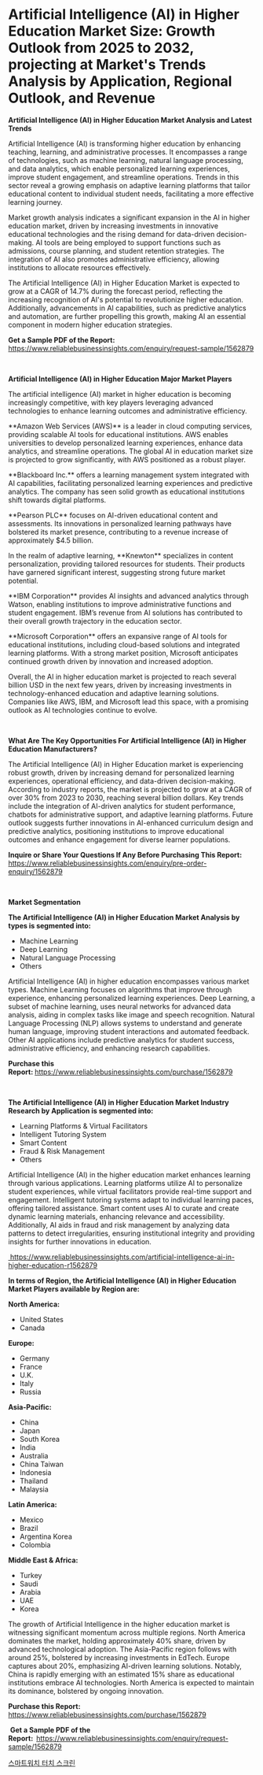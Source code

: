 <p><h1>Artificial Intelligence (AI) in Higher Education Market Size: Growth Outlook from 2025 to 2032, projecting at Market's Trends Analysis by Application, Regional Outlook, and Revenue</h1></p><p><strong>Artificial Intelligence (AI) in Higher Education Market Analysis and Latest Trends</strong></p>
<p><p>Artificial Intelligence (AI) is transforming higher education by enhancing teaching, learning, and administrative processes. It encompasses a range of technologies, such as machine learning, natural language processing, and data analytics, which enable personalized learning experiences, improve student engagement, and streamline operations. Trends in this sector reveal a growing emphasis on adaptive learning platforms that tailor educational content to individual student needs, facilitating a more effective learning journey.</p><p>Market growth analysis indicates a significant expansion in the AI in higher education market, driven by increasing investments in innovative educational technologies and the rising demand for data-driven decision-making. AI tools are being employed to support functions such as admissions, course planning, and student retention strategies. The integration of AI also promotes administrative efficiency, allowing institutions to allocate resources effectively.</p><p>The Artificial Intelligence (AI) in Higher Education Market is expected to grow at a CAGR of 14.7% during the forecast period, reflecting the increasing recognition of AI's potential to revolutionize higher education. Additionally, advancements in AI capabilities, such as predictive analytics and automation, are further propelling this growth, making AI an essential component in modern higher education strategies.</p></p>
<p><strong>Get a Sample PDF of the Report:&nbsp;</strong> <a href="https://www.reliablebusinessinsights.com/enquiry/request-sample/1562879?utm_campaign=97&utm_medium=2&utm_source=Github&utm_content=ia&utm_term=11032025&utm_id=artificial-intelligence-ai-in-higher-education">https://www.reliablebusinessinsights.com/enquiry/request-sample/1562879</a></p>
<p>&nbsp;</p>
<p><strong>Artificial Intelligence (AI) in Higher Education Major Market Players</strong></p>
<p><p>The artificial intelligence (AI) market in higher education is becoming increasingly competitive, with key players leveraging advanced technologies to enhance learning outcomes and administrative efficiency.</p><p>**Amazon Web Services (AWS)** is a leader in cloud computing services, providing scalable AI tools for educational institutions. AWS enables universities to develop personalized learning experiences, enhance data analytics, and streamline operations. The global AI in education market size is projected to grow significantly, with AWS positioned as a robust player.</p><p>**Blackboard Inc.** offers a learning management system integrated with AI capabilities, facilitating personalized learning experiences and predictive analytics. The company has seen solid growth as educational institutions shift towards digital platforms.</p><p>**Pearson PLC** focuses on AI-driven educational content and assessments. Its innovations in personalized learning pathways have bolstered its market presence, contributing to a revenue increase of approximately $4.5 billion.</p><p>In the realm of adaptive learning, **Knewton** specializes in content personalization, providing tailored resources for students. Their products have garnered significant interest, suggesting strong future market potential.</p><p>**IBM Corporation** provides AI insights and advanced analytics through Watson, enabling institutions to improve administrative functions and student engagement. IBM’s revenue from AI solutions has contributed to their overall growth trajectory in the education sector.</p><p>**Microsoft Corporation** offers an expansive range of AI tools for educational institutions, including cloud-based solutions and integrated learning platforms. With a strong market position, Microsoft anticipates continued growth driven by innovation and increased adoption.</p><p>Overall, the AI in higher education market is projected to reach several billion USD in the next few years, driven by increasing investments in technology-enhanced education and adaptive learning solutions. Companies like AWS, IBM, and Microsoft lead this space, with a promising outlook as AI technologies continue to evolve.</p></p>
<p>&nbsp;</p>
<p><strong>What Are The Key Opportunities For Artificial Intelligence (AI) in Higher Education Manufacturers?</strong></p>
<p><p>The Artificial Intelligence (AI) in Higher Education market is experiencing robust growth, driven by increasing demand for personalized learning experiences, operational efficiency, and data-driven decision-making. According to industry reports, the market is projected to grow at a CAGR of over 30% from 2023 to 2030, reaching several billion dollars. Key trends include the integration of AI-driven analytics for student performance, chatbots for administrative support, and adaptive learning platforms. Future outlook suggests further innovations in AI-enhanced curriculum design and predictive analytics, positioning institutions to improve educational outcomes and enhance engagement for diverse learner populations.</p></p>
<p><strong>Inquire or Share Your Questions If Any Before Purchasing This Report:</strong> <a href="https://www.reliablebusinessinsights.com/enquiry/pre-order-enquiry/1562879?utm_campaign=97&utm_medium=2&utm_source=Github&utm_content=ia&utm_term=11032025&utm_id=artificial-intelligence-ai-in-higher-education">https://www.reliablebusinessinsights.com/enquiry/pre-order-enquiry/1562879</a></p>
<p>&nbsp;</p>
<p><strong>Market Segmentation</strong></p>
<p><strong>The Artificial Intelligence (AI) in Higher Education Market Analysis by types is segmented into:</strong></p>
<p><ul><li>Machine Learning</li><li>Deep Learning</li><li>Natural Language Processing</li><li>Others</li></ul></p>
<p><p>Artificial Intelligence (AI) in higher education encompasses various market types. Machine Learning focuses on algorithms that improve through experience, enhancing personalized learning experiences. Deep Learning, a subset of machine learning, uses neural networks for advanced data analysis, aiding in complex tasks like image and speech recognition. Natural Language Processing (NLP) allows systems to understand and generate human language, improving student interactions and automated feedback. Other AI applications include predictive analytics for student success, administrative efficiency, and enhancing research capabilities.</p></p>
<p><strong>Purchase this Report:&nbsp;</strong><a href="https://www.reliablebusinessinsights.com/purchase/1562879?utm_campaign=97&utm_medium=2&utm_source=Github&utm_content=ia&utm_term=11032025&utm_id=artificial-intelligence-ai-in-higher-education">https://www.reliablebusinessinsights.com/purchase/1562879</a></p>
<p>&nbsp;</p>
<p><strong>The Artificial Intelligence (AI) in Higher Education Market Industry Research by Application is segmented into:</strong></p>
<p><ul><li>Learning Platforms & Virtual Facilitators</li><li>Intelligent Tutoring System</li><li>Smart Content</li><li>Fraud & Risk Management</li><li>Others</li></ul></p>
<p><p>Artificial Intelligence (AI) in the higher education market enhances learning through various applications. Learning platforms utilize AI to personalize student experiences, while virtual facilitators provide real-time support and engagement. Intelligent tutoring systems adapt to individual learning paces, offering tailored assistance. Smart content uses AI to curate and create dynamic learning materials, enhancing relevance and accessibility. Additionally, AI aids in fraud and risk management by analyzing data patterns to detect irregularities, ensuring institutional integrity and providing insights for further innovations in education.</p></p>
<p><a href="https://www.reliablebusinessinsights.com/artificial-intelligence-ai-in-higher-education-r1562879?utm_campaign=97&utm_medium=2&utm_source=Github&utm_content=ia&utm_term=11032025&utm_id=artificial-intelligence-ai-in-higher-education">&nbsp;https://www.reliablebusinessinsights.com/artificial-intelligence-ai-in-higher-education-r1562879</a></p>
<p><strong>In terms of Region, the Artificial Intelligence (AI) in Higher Education Market Players available by Region are:</strong></p>
<p>
    <p> <strong> North America: </strong>
        <ul>
            <li>United States</li>
            <li>Canada</li>
        </ul>
        </p> 
    <p> <strong> Europe: </strong>
        <ul>
            <li>Germany</li>
            <li>France</li>
            <li>U.K.</li>
            <li>Italy</li>
            <li>Russia</li>
        </ul>
        </p> 
    <p> <strong> Asia-Pacific: </strong>
        <ul>
            <li>China</li>
            <li>Japan</li>
            <li>South Korea</li>
            <li>India</li>
            <li>Australia</li>
            <li>China Taiwan</li>
            <li>Indonesia</li>
            <li>Thailand</li>
            <li>Malaysia</li>
        </ul>
        </p> 
    <p> <strong> Latin America: </strong>
        <ul>
            <li>Mexico</li>
            <li>Brazil</li>
            <li>Argentina Korea</li>
            <li>Colombia</li>
        </ul>
        </p> 
    <p> <strong> Middle East & Africa: </strong>
        <ul>
            <li>Turkey</li>
            <li>Saudi</li>
            <li>Arabia</li>
            <li>UAE</li>
            <li>Korea</li>
        </ul>
    </p>
    </p>
<p><p>The growth of Artificial Intelligence in the higher education market is witnessing significant momentum across multiple regions. North America dominates the market, holding approximately 40% share, driven by advanced technological adoption. The Asia-Pacific region follows with around 25%, bolstered by increasing investments in EdTech. Europe captures about 20%, emphasizing AI-driven learning solutions. Notably, China is rapidly emerging with an estimated 15% share as educational institutions embrace AI technologies. North America is expected to maintain its dominance, bolstered by ongoing innovation.</p></p>
<p><strong>Purchase this Report: </strong><a href="https://www.reliablebusinessinsights.com/purchase/1562879?utm_campaign=97&utm_medium=2&utm_source=Github&utm_content=ia&utm_term=11032025&utm_id=artificial-intelligence-ai-in-higher-education">https://www.reliablebusinessinsights.com/purchase/1562879</a></p>
<p>&nbsp;<strong>Get a Sample PDF of the Report:&nbsp;&nbsp;</strong><a href="https://www.reliablebusinessinsights.com/enquiry/request-sample/1562879?utm_campaign=97&utm_medium=2&utm_source=Github&utm_content=ia&utm_term=11032025&utm_id=artificial-intelligence-ai-in-higher-education">https://www.reliablebusinessinsights.com/enquiry/request-sample/1562879</a></p>
<p><strong></strong></p>
<p><p><a href="https://github.com/sougarounis/Market-Research-Report-List-7/blob/main/772666943440.md?utm_campaign=97&utm_medium=2&utm_source=Github&utm_content=ia&utm_term=11032025&utm_id=artificial-intelligence-ai-in-higher-education">스마트워치 터치 스크린</a></p></p>
